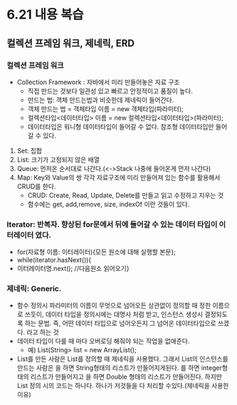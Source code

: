 # 6.21 내용 복습
## 컬렉션 프레임 워크, 제네릭, ERD

### 컬렉션 프레임 워크
- Collection Framework : 자바에서 미리 만들어놓은 자료 구조
	- 직접 만드는 것보다 일관성 있고 빠르고 안정적이고 품질이 높다.
	- 만드는 법: 객체 만드는법과 비슷한데 제네릭이 들어간다.
	- 객체 만드는 법 = 객체타입 이름 = new 객체타입(파라미터);
	- 컬렉션타입<데이터타입> 이름 = new 컬렉션타입<데이터타입>(파라미터);
	- 데이터타입은 워니형 데이터타입이 들어갈 수 없다. 참조형 데이터타입만 들어갈 수 있다.
1. Set: 집합
2. List: 크기가 고정되지 않은 배열
3. Queue: 먼저온 순서대로 나간다.(<->Stack 나중에 들어온게 먼저 나간다)
4. Map: Key와 Value의 쌍
각각 자료구조에 미리 만들어져 있는 함수를 활용해서 CRUD를 한다.
   - CRUD: Create, Read, Update, Delete를 만들고 읽고 수정하고 지우는 것
   - 함수에는 get, add,remove, size, indexOf 이런 것들이 있다.

### Iterator: 반복자. 향상된 for문에서 뒤에 들어갈 수 있는 데이터 타입이 이터레이터 였다.
   - for(자료형 이름: 이터레이터){모든 원소에 대해 실행할 본문};
   - while(iterator.hasNext()){
   - 이터레이터명.next(); //다음원소 읽어오기}

### 제네릭: Generic.
- 함수 정의시 파라미터의 이름이 무엇으로 넘어오든 상관없이 정의할 때 정한 이름으로 쓰듯이, 데이터 타입을 정의시에는 대명사 처럼 받고, 인스턴스 생성시 결정되도록 하는 문법. 즉, 어떤 데이터 타입으로 넘어오든지 그 넘어온 데이터타입으로 쓰겠다. 라고 하는 것
- 데이터 타입이 다를 때 마다 오버로딩 해줘야 되는 작업을 없애준다.
	- 예) List(String> list = new ArrayList<String>();
- List를 만든 사람은 List를 정의할 때 제네릭을 사용했다. 그래서 List의 인스턴스를 만드는 사람은 <String>을 하면 String형태의 리스트가 만들어지게된다. <Integer>를 하면 integer형태의 리스트가 만들어지고 <Double>을 하면 Double 형태의 리스트가 만들어진다.	하지만 List 정의 시의 코드는 하나다. 하나가 저것들을 다 처리할 수있다.(제네릭을 사용한 이유)









